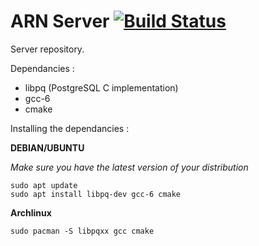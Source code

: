 # ARN Server [![Build Status](https://travis-ci.org/Arenomai/server.svg?branch=master)](https://travis-ci.org/Arenomai/server)

Server repository.

Dependancies :

- libpq (PostgreSQL C implementation)
- gcc-6
- cmake

Installing the dependancies :

**DEBIAN/UBUNTU**

*Make sure you have the latest version of your distribution*

```
sudo apt update
sudo apt install libpq-dev gcc-6 cmake
```

**Archlinux**

`sudo pacman -S libpqxx gcc cmake`
